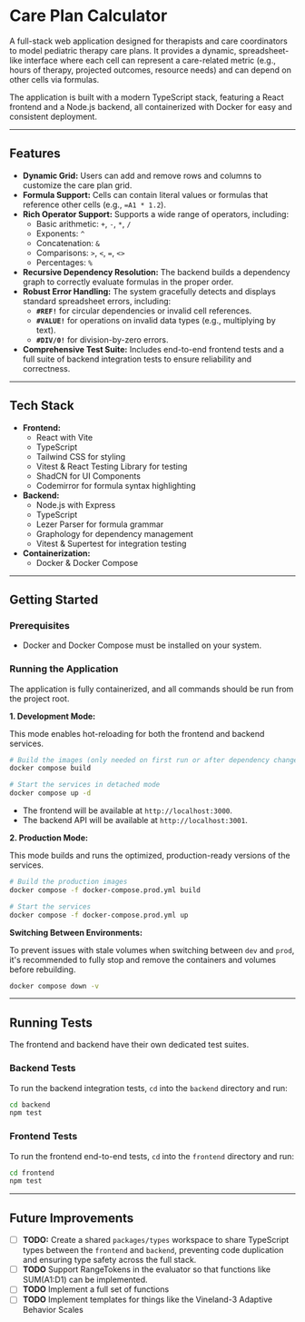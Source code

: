# Care Plan Calculator

A full-stack web application designed for therapists and care coordinators to model pediatric therapy care plans. It provides a dynamic, spreadsheet-like interface where each cell can represent a care-related metric (e.g., hours of therapy, projected outcomes, resource needs) and can depend on other cells via formulas.

The application is built with a modern TypeScript stack, featuring a React frontend and a Node.js backend, all containerized with Docker for easy and consistent deployment.

---

## Features

- **Dynamic Grid:** Users can add and remove rows and columns to customize the care plan grid.
- **Formula Support:** Cells can contain literal values or formulas that reference other cells (e.g., `=A1 * 1.2`).
- **Rich Operator Support:** Supports a wide range of operators, including:
  - Basic arithmetic: `+`, `-`, `*`, `/`
  - Exponents: `^`
  - Concatenation: `&`
  - Comparisons: `>`, `<`, `=`, `<>`
  - Percentages: `%`
- **Recursive Dependency Resolution:** The backend builds a dependency graph to correctly evaluate formulas in the proper order.
- **Robust Error Handling:** The system gracefully detects and displays standard spreadsheet errors, including:
  - **`#REF!`** for circular dependencies or invalid cell references.
  - **`#VALUE!`** for operations on invalid data types (e.g., multiplying by text).
  - **`#DIV/0!`** for division-by-zero errors.
- **Comprehensive Test Suite:** Includes end-to-end frontend tests and a full suite of backend integration tests to ensure reliability and correctness.

---

## Tech Stack

- **Frontend:**
  - React with Vite
  - TypeScript
  - Tailwind CSS for styling
  - Vitest & React Testing Library for testing
  - ShadCN for UI Components
  - Codemirror for formula syntax highlighting
- **Backend:**
  - Node.js with Express
  - TypeScript
  - Lezer Parser for formula grammar
  - Graphology for dependency management
  - Vitest & Supertest for integration testing
- **Containerization:**
  - Docker & Docker Compose

---

## Getting Started

### Prerequisites

- Docker and Docker Compose must be installed on your system.

### Running the Application

The application is fully containerized, and all commands should be run from the project root.

**1. Development Mode:**

This mode enables hot-reloading for both the frontend and backend services.

```bash
# Build the images (only needed on first run or after dependency changes)
docker compose build

# Start the services in detached mode
docker compose up -d
```

- The frontend will be available at `http://localhost:3000`.
- The backend API will be available at `http://localhost:3001`.

**2. Production Mode:**

This mode builds and runs the optimized, production-ready versions of the services.

```bash
# Build the production images
docker compose -f docker-compose.prod.yml build

# Start the services
docker compose -f docker-compose.prod.yml up
```

**Switching Between Environments:**

To prevent issues with stale volumes when switching between `dev` and `prod`, it's recommended to fully stop and remove the containers and volumes before rebuilding.

```bash
docker compose down -v
```

---

## Running Tests

The frontend and backend have their own dedicated test suites.

### Backend Tests

To run the backend integration tests, `cd` into the `backend` directory and run:

```bash
cd backend
npm test
```

### Frontend Tests

To run the frontend end-to-end tests, `cd` into the `frontend` directory and run:

```bash
cd frontend
npm test
```

---

## Future Improvements

- [ ] **TODO:** Create a shared `packages/types` workspace to share TypeScript types between the `frontend` and `backend`, preventing code duplication and ensuring type safety across the full stack.
- [ ] **TODO** Support RangeTokens in the evaluator so that functions like SUM(A1:D1) can be implemented.
- [ ] **TODO** Implement a full set of functions
- [ ] **TODO** Implement templates for things like the Vineland-3 Adaptive Behavior Scales
